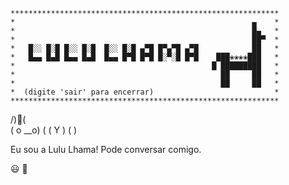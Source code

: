 

 
    ************************************************************
    *                                                     ▄    *
    *                                                     █▄   *
    *                                                     ██▀  *
    *   █░░ █░█ █░░ █░█  █░░ █░█ ▄▀█ █▀▄▀█ ▄▀█            ██   *
    *   █▄▄ █▄█ █▄▄ █▄█  █▄▄ █▀█ █▀█ █░▀░█ █▀█    ███❀❀❀❀███   *
    *                                            █ █████████   *
    *                                              ██     ██   *
    *                                              ██     ██   *
    *  (digite 'sair' para encerrar)                           *
    ************************************************************
    
   /)🎀(\
  ( o __o)
  (  ( Y )
  (      )
                
Eu sou a Lulu Lhama! Pode conversar comigo.

          
😃 📣 

 
